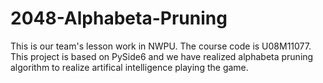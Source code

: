 # 2048-Alphabeta-Pruning
This is our team's lesson work in NWPU. The course code is U08M11077.
This project is based on PySide6 and we have realized alphabeta pruning algorithm to realize artifical intelligence playing the game.
